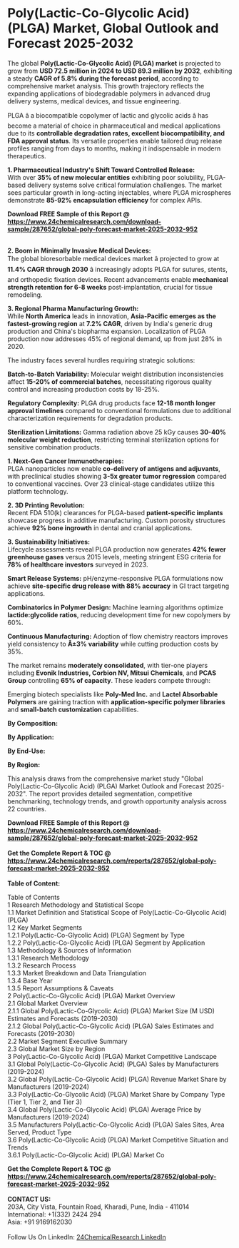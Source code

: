 <h1>Poly(Lactic-Co-Glycolic Acid) (PLGA) Market, Global Outlook and Forecast 2025-2032</h1><p>The global <strong>Poly(Lactic-Co-Glycolic Acid) (PLGA) market</strong> is projected to grow from <strong>USD 72.5 million in 2024 to USD 89.3 million by 2032</strong>, exhibiting a steady <strong>CAGR of 5.8% during the forecast period</strong>, according to comprehensive market analysis. This growth trajectory reflects the expanding applications of biodegradable polymers in advanced drug delivery systems, medical devices, and tissue engineering.</p><p>PLGA â a biocompatible copolymer of lactic and glycolic acids â has become a material of choice in pharmaceutical and medical applications due to its <strong>controllable degradation rates, excellent biocompatibility, and FDA approval status</strong>. Its versatile properties enable tailored drug release profiles ranging from days to months, making it indispensable in modern therapeutics.</p><p><strong>1. Pharmaceutical Industry's Shift Toward Controlled Release:</strong><br>
With over <strong>35% of new molecular entities</strong> exhibiting poor solubility, PLGA-based delivery systems solve critical formulation challenges. The market sees particular growth in long-acting injectables, where PLGA microspheres demonstrate <strong>85-92% encapsulation efficiency</strong> for complex APIs.</p><div><b>Download FREE Sample of this Report @ 
            <a href="https://www.24chemicalresearch.com/download-sample/287652/global-poly-forecast-market-2025-2032-952">
            https://www.24chemicalresearch.com/download-sample/287652/global-poly-forecast-market-2025-2032-952</a></b></div><br><p><strong>2. Boom in Minimally Invasive Medical Devices:</strong><br>
The global bioresorbable medical devices market â projected to grow at <strong>11.4% CAGR through 2030</strong> â increasingly adopts PLGA for sutures, stents, and orthopedic fixation devices. Recent advancements enable <strong>mechanical strength retention for 6-8 weeks</strong> post-implantation, crucial for tissue remodeling.</p><p><strong>3. Regional Pharma Manufacturing Growth:</strong><br>
While <strong>North America</strong> leads in innovation, <strong>Asia-Pacific emerges as the fastest-growing region</strong> at <strong>7.2% CAGR</strong>, driven by India's generic drug production and China's biopharma expansion. Localization of PLGA production now addresses 45% of regional demand, up from just 28% in 2020.</p><p>The industry faces several hurdles requiring strategic solutions:</p><p><strong>Batch-to-Batch Variability:</strong> Molecular weight distribution inconsistencies affect <strong>15-20% of commercial batches</strong>, necessitating rigorous quality control and increasing production costs by 18-25%.</p><p><strong>Regulatory Complexity:</strong> PLGA drug products face <strong>12-18 month longer approval timelines</strong> compared to conventional formulations due to additional characterization requirements for degradation products.</p><p><strong>Sterilization Limitations:</strong> Gamma radiation above 25 kGy causes <strong>30-40% molecular weight reduction</strong>, restricting terminal sterilization options for sensitive combination products.</p><p><strong>1. Next-Gen Cancer Immunotherapies:</strong><br>
PLGA nanoparticles now enable <strong>co-delivery of antigens and adjuvants</strong>, with preclinical studies showing <strong>3-5x greater tumor regression</strong> compared to conventional vaccines. Over 23 clinical-stage candidates utilize this platform technology.</p><p><strong>2. 3D Printing Revolution:</strong><br>
Recent FDA 510(k) clearances for PLGA-based <strong>patient-specific implants</strong> showcase progress in additive manufacturing. Custom porosity structures achieve <strong>92% bone ingrowth</strong> in dental and cranial applications.</p><p><strong>3. Sustainability Initiatives:</strong><br>
Lifecycle assessments reveal PLGA production now generates <strong>42% fewer greenhouse gases</strong> versus 2015 levels, meeting stringent ESG criteria for <strong>78% of healthcare investors</strong> surveyed in 2023.</p><p><strong>Smart Release Systems:</strong> pH/enzyme-responsive PLGA formulations now achieve <strong>site-specific drug release with 88% accuracy</strong> in GI tract targeting applications.</p><p><strong>Combinatorics in Polymer Design:</strong> Machine learning algorithms optimize <strong>lactide:glycolide ratios</strong>, reducing development time for new copolymers by 60%.</p><p><strong>Continuous Manufacturing:</strong> Adoption of flow chemistry reactors improves yield consistency to <strong>Â±3% variability</strong> while cutting production costs by 35%.</p><p>The market remains <strong>moderately consolidated</strong>, with tier-one players including <strong>Evonik Industries, Corbion NV, Mitsui Chemicals</strong>, and <strong>PCAS Group</strong> controlling <strong>65% of capacity</strong>. These leaders compete through:</p><p>Emerging biotech specialists like <strong>Poly-Med Inc.</strong> and <strong>Lactel Absorbable Polymers</strong> are gaining traction with <strong>application-specific polymer libraries</strong> and <strong>small-batch customization</strong> capabilities.</p><p><strong>By Composition:</strong></p><p><strong>By Application:</strong></p><p><strong>By End-Use:</strong></p><p><strong>By Region:</strong></p><p>This analysis draws from the comprehensive market study "Global Poly(Lactic-Co-Glycolic Acid) (PLGA) Market Outlook and Forecast 2025-2032". The report provides detailed segmentation, competitive benchmarking, technology trends, and growth opportunity analysis across 22 countries.</p><div><b>Download FREE Sample of this Report @ 
            <a href="https://www.24chemicalresearch.com/download-sample/287652/global-poly-forecast-market-2025-2032-952">
            https://www.24chemicalresearch.com/download-sample/287652/global-poly-forecast-market-2025-2032-952</a></b></div><br><div><b>Get the Complete Report & TOC @ 
            <a href="https://www.24chemicalresearch.com/reports/287652/global-poly-forecast-market-2025-2032-952">
            https://www.24chemicalresearch.com/reports/287652/global-poly-forecast-market-2025-2032-952</a></b></div><br>
            <b>Table of Content:</b><p>Table of Contents<br />
1 Research Methodology and Statistical Scope<br />
1.1 Market Definition and Statistical Scope of Poly(Lactic-Co-Glycolic Acid) (PLGA)<br />
1.2 Key Market Segments<br />
1.2.1 Poly(Lactic-Co-Glycolic Acid) (PLGA) Segment by Type<br />
1.2.2 Poly(Lactic-Co-Glycolic Acid) (PLGA) Segment by Application<br />
1.3 Methodology & Sources of Information<br />
1.3.1 Research Methodology<br />
1.3.2 Research Process<br />
1.3.3 Market Breakdown and Data Triangulation<br />
1.3.4 Base Year<br />
1.3.5 Report Assumptions & Caveats<br />
2 Poly(Lactic-Co-Glycolic Acid) (PLGA) Market Overview<br />
2.1 Global Market Overview<br />
2.1.1 Global Poly(Lactic-Co-Glycolic Acid) (PLGA) Market Size (M USD) Estimates and Forecasts (2019-2030)<br />
2.1.2 Global Poly(Lactic-Co-Glycolic Acid) (PLGA) Sales Estimates and Forecasts (2019-2030)<br />
2.2 Market Segment Executive Summary<br />
2.3 Global Market Size by Region<br />
3 Poly(Lactic-Co-Glycolic Acid) (PLGA) Market Competitive Landscape<br />
3.1 Global Poly(Lactic-Co-Glycolic Acid) (PLGA) Sales by Manufacturers (2019-2024)<br />
3.2 Global Poly(Lactic-Co-Glycolic Acid) (PLGA) Revenue Market Share by Manufacturers (2019-2024)<br />
3.3 Poly(Lactic-Co-Glycolic Acid) (PLGA) Market Share by Company Type (Tier 1, Tier 2, and Tier 3)<br />
3.4 Global Poly(Lactic-Co-Glycolic Acid) (PLGA) Average Price by Manufacturers (2019-2024)<br />
3.5 Manufacturers Poly(Lactic-Co-Glycolic Acid) (PLGA) Sales Sites, Area Served, Product Type<br />
3.6 Poly(Lactic-Co-Glycolic Acid) (PLGA) Market Competitive Situation and Trends<br />
3.6.1 Poly(Lactic-Co-Glycolic Acid) (PLGA) Market Co</p><div><b>Get the Complete Report & TOC @ 
            <a href="https://www.24chemicalresearch.com/reports/287652/global-poly-forecast-market-2025-2032-952">
            https://www.24chemicalresearch.com/reports/287652/global-poly-forecast-market-2025-2032-952</a></b></div><br><b>CONTACT US:</b><br>
            203A, City Vista, Fountain Road, Kharadi, Pune, India - 411014<br>
            International: +1(332) 2424 294<br>
            Asia: +91 9169162030 <br><br>
            Follow Us On LinkedIn: <a href="https://www.linkedin.com/company/24chemicalresearch/">24ChemicalResearch LinkedIn</a>